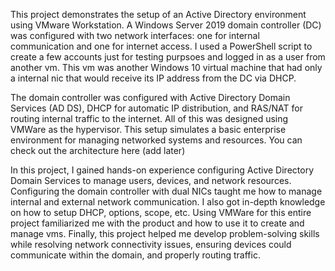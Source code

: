 This project demonstrates the setup of an Active Directory environment using VMware Workstation. A Windows Server 2019 domain controller (DC) was configured with two network interfaces: one for internal communication and one for internet access. I used a PowerShell script to create a few accounts just for testing purpsoes and logged in as a user from another vm. This vm was another Windows 10 virtual machine that had only a internal nic that would receive its IP address from the DC via DHCP. 

The domain controller was configured with Active Directory Domain Services (AD DS), DHCP for automatic IP distribution, and RAS/NAT for routing internal traffic to the internet. All of this was designed using VMWare as the hypervisor. This setup simulates a basic enterprise environment for managing networked systems and resources. You can check out the architecture here (add later)

In this project, I gained hands-on experience configuring Active Directory Domain Services to manage users, devices, and network resources. Configuring the domain controller with dual NICs taught me how to manage internal and external network communication. I also got in-depth knowledge on how to setup DHCP, options, scope, etc. Using VMWare for this entire project familiarized me with the product and how to use it to create and manage vms. Finally, this project helped me develop problem-solving skills while resolving network connectivity issues, ensuring devices could communicate within the domain, and properly routing traffic.
